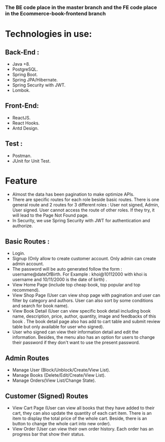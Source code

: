 ### The BE code place in the master branch and the FE code place in the Ecommerce-book-frontend branch

# Technologies in use:


## Back-End : 
- Java +8.
- PostgreSQL.
- Spring Boot.
- Spring JPA/Hibernate.
- Spring Security with JWT.
- Lombok.
## Front-End:
- ReactJS.
- React Hooks.
- Antd Design.
## Test : 
- Postman.
- JUnit for Unit Test.



# Feature
- Almost the data has been pagination to make optimize APIs.
- There are specific routes for each role beside basic routes. There is one general route and  2 routes for 3 different roles : User not signed, Admin, User signed.
User cannot access the route of other roles. If they try, it will lead to the Page Not Found page.
- In Security, we use Spring Security with JWT for authentication and authorize. 
## Basic Routes :
- Login.
- Signup (Only allow to create customer account. Only admin can create admin account. 
- The password will be auto generated follow the form : username@dateOfBirth. For Example : khoi@10112000 with khoi is username and 10/11/2000 is the date of birth) .
- View Home Page (include top cheap book, top popular and top recommend).
- View Shop Page (User can view shop page with pagination and user can filter by category and authors. User can also sort by some conditions and search for book name).
- View Book Detail (User can view specific book detail including book name, description, price, author, quantity, image and feedbacks of this book
. The book detail page also has add to cart table and submit review table but only available for user who signed).
- User who signed can view their information detail and edit the information. Besides, the menu also has an option for users to change their password if they don't want to use the present password.

## Admin Routes

- Manage User (Block/Unblock/Create/View List).
- Manage Books (Delete/Edit/Create/View List).
- Manage Orders(View List/Change State).

## Customer (Signed) Routes

- View Cart Page (User can view all books that they have added to their cart, they can also update the quantity of each cart item. 
There is an item to display the total price of the whole cart. Beside, there is an button to change the whole cart into new order).
- View Order (User can view their own order history. Each order has an progress bar that show their status. 


